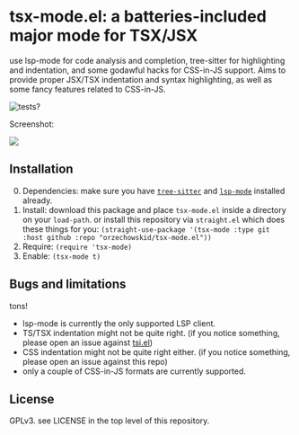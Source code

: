 # tsx-mode.el: a batteries-included major mode for TSX/JSX

use lsp-mode for code analysis and completion, tree-sitter for highlighting and indentation, and some godawful hacks for CSS-in-JS support.  Aims to provide proper JSX/TSX indentation and syntax highlighting, as well as some fancy features related to CSS-in-JS.

![tests?](https://github.com/orzechowskid/tsx-mode.el/actions/workflows/github-actions.yml/badge.svg?branch=main)

Screenshot:

![](https://repository-images.githubusercontent.com/461083728/6f8c1ccc-1f3e-4576-a6c8-5fd3935a5ddc)

## Installation

0. Dependencies: make sure you have [`tree-sitter`](https://emacs-tree-sitter.github.io/installation/) and [`lsp-mode`](https://github.com/emacs-lsp/lsp-mode) installed already.
1. Install: download this package and place `tsx-mode.el` inside a directory on your `load-path`.
  or install this repository via `straight.el` which does these things for you: `(straight-use-package '(tsx-mode :type git :host github :repo "orzechowskid/tsx-mode.el"))`
4. Require: `(require 'tsx-mode)`
5. Enable: `(tsx-mode t)`

## Bugs and limitations

tons!

- lsp-mode is currently the only supported LSP client.
- TS/TSX indentation might not be quite right.  (if you notice something, please open an issue against [tsi.el](https://github.com/orzechowskid/tsi.el))
- CSS indentation might not be quite right either.  (if you notice something, please open an issue against this repo)
- only a couple of CSS-in-JS formats are currently supported.

## License

GPLv3.  see LICENSE in the top level of this repository.
